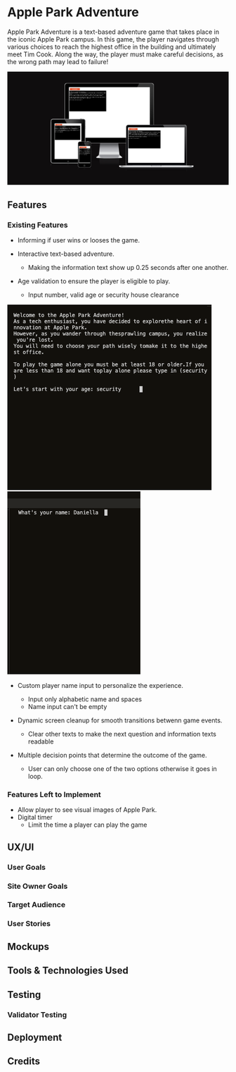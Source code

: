 # Apple Park Adventure

Apple Park Adventure is a text-based adventure game that takes place in the iconic Apple Park campus. In this game, the player navigates through various choices to reach the highest office in the building and ultimately meet Tim Cook. Along the way, the player must make careful decisions, as the wrong path may lead to failure!

![Responsive design](/assets/mockups/respon.png)

## Features 

### Existing Features

- Informing if user wins or looses the game.
- Interactive text-based adventure.
  - Making the information text show up 0.25 seconds after one another.

- Age validation to ensure the player is eligible to play.
  - Input number, valid age or security house clearance

![Responsive design](/assets/mockups/player_validation.png) ![Responsive design](/assets/mockups/clear.png)

- Custom player name input to personalize the experience.
  - Input only alphabetic name and spaces
  - Name input can't be empty

- Dynamic screen cleanup for smooth transitions betwenn game events.
  - Clear other texts to make the next question and information texts readable

- Multiple decision points that determine the outcome of the game.
  - User can only choose one of the two options otherwise it goes in loop. 

### Features Left to Implement

- Allow player to see visual images of Apple Park.
- Digital timer 
  - Limit the time a player can play the game



## UX/UI

### User Goals




### Site Owner Goals


### Target Audience


### User Stories

 


## Mockups



## Tools & Technologies Used



## Testing



### Validator Testing 



## Deployment


## Credits 


